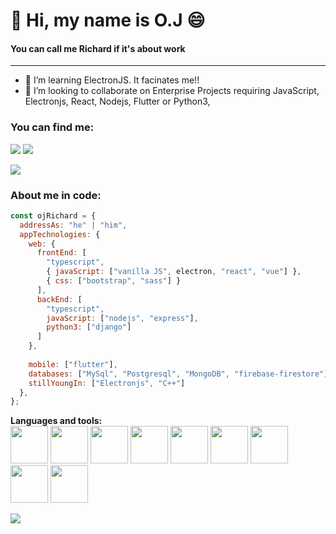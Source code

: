 # 👋 Hi, my name is O.J :smile:
#### You can call me Richard if it's about work</h4>
<hr>

- 👀 I’m learning ElectronJS. It facinates me!!
- 💞️ I’m looking to collaborate on Enterprise Projects requiring JavaScript, Electronjs, React, Nodejs, Flutter or Python3, 

### You can find me:
<a href = "mailto:oseijuantuah@gmail.com"><img src="https://img.shields.io/badge/-Gmail-%23333?style=for-the-badge&logo=gmail&logoColor=white" target="_blank"></a>
<a href="https://www.linkedin.com/in/richard-osei-juantuah-90771b245/" target="_blank"><img src="https://img.shields.io/badge/-LinkedIn-%230077B5?style=for-the-badge&logo=linkedin&logoColor=white" target="_blank"></a> 

![](https://komarev.com/ghpvc/?username=mrbridge-dev&style=flat-square)

### About me in code:  
```javascript
const ojRichard = {
  addressAs: "he" | "him",
  appTechnologies: {
    web: {
      frontEnd: [
        "typescript",
        { javaScript: ["vanilla JS", electron, "react", "vue"] },
        { css: ["bootstrap", "sass"] }
      ],
      backEnd: [
        "typescript",
        javaScript: ["nodejs", "express"],
        python3: ["django"]
      ]
    },
    
    mobile: ["flutter"],
    databases: ["MySql", "Postgresql", "MongoDB", "firebase-firestore"],
    stillYoungIn: ["Electronjs", "C++"]  
  },
};
```


**Languages and tools:**  
 <img height="60" src="https://i.giphy.com/media/XAxylRMCdpbEWUAvr8/giphy.webp">
 <img height="60" src="https://i.giphy.com/media/fsEaZldNC8A1PJ3mwp/giphy.webp">
 <img height="60" src="https://i.giphy.com/media/Sr8xDpMwVKOHUWDVRD/giphy.webp">
 <img height="60" src="https://i.giphy.com/media/ln7z2eWriiQAllfVcn/giphy.webp">
 <img height="60" src="https://i.giphy.com/media/kdFc8fubgS31b8DsVu/giphy.webp">
 <img height="60" src="https://i.giphy.com/media/eNAsjO55tPbgaor7ma/giphy.webp">
 <img height="60" src="https://i.giphy.com/media/kH1DBkPNyZPOk0BxrM/giphy.webp">
 <img width="60" src="https://i.giphy.com/media/IdyAQJVN2kVPNUrojM/200.webp">
 <img width="60" src="https://media.giphy.com/media/V8y1y1FzxDETVUtQE4/giphy.gif">
 
 <a href="https://github.com/amt-juantuah-richard">
  <img src="https://github-readme-stats.vercel.app/api/top-langs/?username=amt-juantuah-richard&theme=radical&hide=glsl,python" />
</a>
</div>
